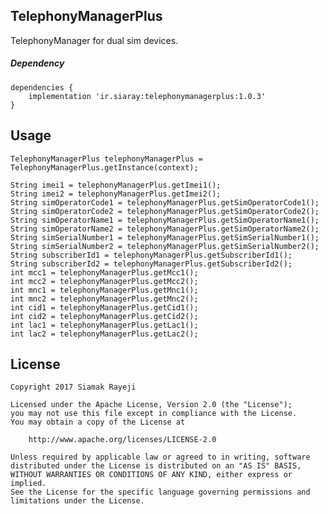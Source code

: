 ## TelephonyManagerPlus
TelephonyManager for dual sim devices.

##### Dependency

    dependencies {
        implementation 'ir.siaray:telephonymanagerplus:1.0.3'
    }

## Usage

    TelephonyManagerPlus telephonyManagerPlus = TelephonyManagerPlus.getInstance(context);
    
    String imei1 = telephonyManagerPlus.getImei1();
    String imei2 = telephonyManagerPlus.getImei2();
    String simOperatorCode1 = telephonyManagerPlus.getSimOperatorCode1();
    String simOperatorCode2 = telephonyManagerPlus.getSimOperatorCode2();
    String simOperatorName1 = telephonyManagerPlus.getSimOperatorName1();
    String simOperatorName2 = telephonyManagerPlus.getSimOperatorName2();
    String simSerialNumber1 = telephonyManagerPlus.getSimSerialNumber1();
    String simSerialNumber2 = telephonyManagerPlus.getSimSerialNumber2();
    String subscriberId1 = telephonyManagerPlus.getSubscriberId1();
    String subscriberId2 = telephonyManagerPlus.getSubscriberId2();
    int mcc1 = telephonyManagerPlus.getMcc1();
    int mcc2 = telephonyManagerPlus.getMcc2();
    int mnc1 = telephonyManagerPlus.getMnc1();
    int mnc2 = telephonyManagerPlus.getMnc2();
    int cid1 = telephonyManagerPlus.getCid1();
    int cid2 = telephonyManagerPlus.getCid2();
    int lac1 = telephonyManagerPlus.getLac1();
    int lac2 = telephonyManagerPlus.getLac2();


## License

    Copyright 2017 Siamak Rayeji

    Licensed under the Apache License, Version 2.0 (the "License");
    you may not use this file except in compliance with the License.
    You may obtain a copy of the License at

        http://www.apache.org/licenses/LICENSE-2.0

    Unless required by applicable law or agreed to in writing, software
    distributed under the License is distributed on an "AS IS" BASIS,
    WITHOUT WARRANTIES OR CONDITIONS OF ANY KIND, either express or implied.
    See the License for the specific language governing permissions and
    limitations under the License.